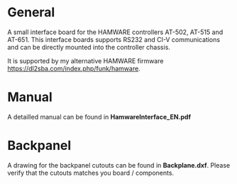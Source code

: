 # General
A small interface board for the HAMWARE controllers AT-502, AT-515 and AT-651. This interface boards supports RS232 and CI-V communications and can be directly mounted into the controller chassis.

It is supported by my alternative HAMWARE firmware https://dl2sba.com/index.php/funk/hamware.

# Manual
A detailled manual can be found in **HamwareInterface_EN.pdf**

# Backpanel 
A drawing for the backpanel cutouts can be found in **Backplane.dxf**. Please verify that the cutouts matches you board / components.
